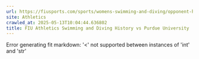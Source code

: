 ```yaml
---
url: https://fiusports.com/sports/womens-swimming-and-diving/opponent-history/purdue-university/186
site: Athletics
crawled_at: 2025-05-13T10:04:44.636802
title: FIU Athletics Swimming and Diving History vs Purdue University
---
```


Error generating fit markdown: '<' not supported between instances of 'int' and 'str'